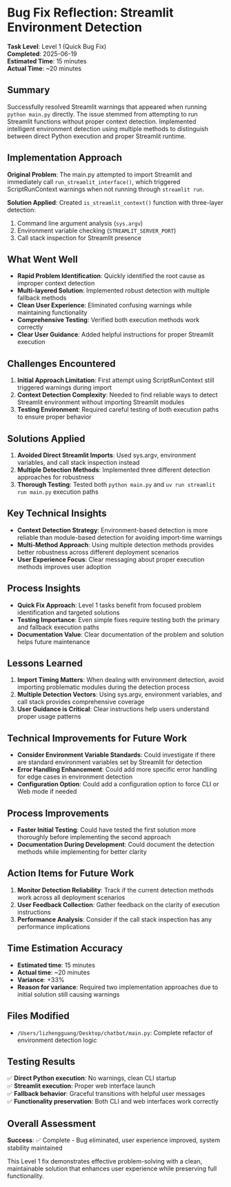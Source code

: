 # Bug Fix Reflection: Streamlit Environment Detection

**Task Level**: Level 1 (Quick Bug Fix)  
**Completed**: 2025-06-19  
**Estimated Time**: 15 minutes  
**Actual Time**: ~20 minutes  

## Summary

Successfully resolved Streamlit warnings that appeared when running `python main.py` directly. The issue stemmed from attempting to run Streamlit functions without proper context detection. Implemented intelligent environment detection using multiple methods to distinguish between direct Python execution and proper Streamlit runtime.

## Implementation Approach

**Original Problem**: The main.py attempted to import Streamlit and immediately call `run_streamlit_interface()`, which triggered ScriptRunContext warnings when not running through `streamlit run`.

**Solution Applied**: Created `is_streamlit_context()` function with three-layer detection:
1. Command line argument analysis (`sys.argv`)
2. Environment variable checking (`STREAMLIT_SERVER_PORT`)  
3. Call stack inspection for Streamlit presence

## What Went Well

- **Rapid Problem Identification**: Quickly identified the root cause as improper context detection
- **Multi-layered Solution**: Implemented robust detection with multiple fallback methods
- **Clean User Experience**: Eliminated confusing warnings while maintaining functionality
- **Comprehensive Testing**: Verified both execution methods work correctly
- **Clear User Guidance**: Added helpful instructions for proper Streamlit execution

## Challenges Encountered

1. **Initial Approach Limitation**: First attempt using ScriptRunContext still triggered warnings during import
2. **Context Detection Complexity**: Needed to find reliable ways to detect Streamlit environment without importing Streamlit modules
3. **Testing Environment**: Required careful testing of both execution paths to ensure proper behavior

## Solutions Applied

1. **Avoided Direct Streamlit Imports**: Used sys.argv, environment variables, and call stack inspection instead
2. **Multiple Detection Methods**: Implemented three different detection approaches for robustness
3. **Thorough Testing**: Tested both `python main.py` and `uv run streamlit run main.py` execution paths

## Key Technical Insights

- **Context Detection Strategy**: Environment-based detection is more reliable than module-based detection for avoiding import-time warnings
- **Multi-Method Approach**: Using multiple detection methods provides better robustness across different deployment scenarios  
- **User Experience Focus**: Clear messaging about proper execution methods improves user adoption

## Process Insights

- **Quick Fix Approach**: Level 1 tasks benefit from focused problem identification and targeted solutions
- **Testing Importance**: Even simple fixes require testing both the primary and fallback execution paths
- **Documentation Value**: Clear documentation of the problem and solution helps future maintenance

## Lessons Learned

1. **Import Timing Matters**: When dealing with environment detection, avoid importing problematic modules during the detection process
2. **Multiple Detection Vectors**: Using sys.argv, environment variables, and call stack provides comprehensive coverage
3. **User Guidance is Critical**: Clear instructions help users understand proper usage patterns

## Technical Improvements for Future Work

- **Consider Environment Variable Standards**: Could investigate if there are standard environment variables set by Streamlit for detection
- **Error Handling Enhancement**: Could add more specific error handling for edge cases in environment detection
- **Configuration Option**: Could add a configuration option to force CLI or Web mode if needed

## Process Improvements

- **Faster Initial Testing**: Could have tested the first solution more thoroughly before implementing the second approach
- **Documentation During Development**: Could document the detection methods while implementing for better clarity

## Action Items for Future Work

1. **Monitor Detection Reliability**: Track if the current detection methods work across all deployment scenarios
2. **User Feedback Collection**: Gather feedback on the clarity of execution instructions
3. **Performance Analysis**: Consider if the call stack inspection has any performance implications

## Time Estimation Accuracy

- **Estimated time**: 15 minutes
- **Actual time**: ~20 minutes  
- **Variance**: +33%
- **Reason for variance**: Required two implementation approaches due to initial solution still causing warnings

## Files Modified

- `/Users/lizhengguang/Desktop/chatbot/main.py`: Complete refactor of environment detection logic

## Testing Results

✅ **Direct Python execution**: No warnings, clean CLI startup  
✅ **Streamlit execution**: Proper web interface launch  
✅ **Fallback behavior**: Graceful transitions with helpful user messages  
✅ **Functionality preservation**: Both CLI and web interfaces work correctly  

## Overall Assessment

**Success**: ✅ Complete - Bug eliminated, user experience improved, system stability maintained

This Level 1 fix demonstrates effective problem-solving with a clean, maintainable solution that enhances user experience while preserving full functionality. 